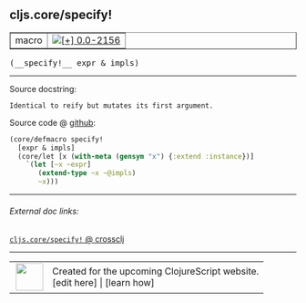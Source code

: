 ## cljs.core/specify!



 <table border="1">
<tr>
<td>macro</td>
<td><a href="https://github.com/cljsinfo/cljs-api-docs/tree/0.0-2156"><img valign="middle" alt="[+] 0.0-2156" title="Added in 0.0-2156" src="https://img.shields.io/badge/+-0.0--2156-lightgrey.svg"></a> </td>
</tr>
</table>


 <samp>
(__specify!__ expr & impls)<br>
</samp>

---





Source docstring:

```
Identical to reify but mutates its first argument.
```


Source code @ [github](https://github.com/clojure/clojurescript/blob/r1.7.58/src/main/clojure/cljs/core.cljc#L1245-L1251):

```clj
(core/defmacro specify!
  [expr & impls]
  (core/let [x (with-meta (gensym "x") {:extend :instance})]
    `(let [~x ~expr]
       (extend-type ~x ~@impls)
       ~x)))
```

<!--
Repo - tag - source tree - lines:

 <pre>
clojurescript @ r1.7.58
└── src
    └── main
        └── clojure
            └── cljs
                └── <ins>[core.cljc:1245-1251](https://github.com/clojure/clojurescript/blob/r1.7.58/src/main/clojure/cljs/core.cljc#L1245-L1251)</ins>
</pre>

-->

---



###### External doc links:

[`cljs.core/specify!` @ crossclj](http://crossclj.info/fun/cljs.core/specify%21.html)<br>

---

 <table>
<tr><td>
<img valign="middle" align="right" width="48px" src="http://i.imgur.com/Hi20huC.png">
</td><td>
Created for the upcoming ClojureScript website.<br>
[edit here] | [learn how]
</td></tr></table>

[edit here]:https://github.com/cljsinfo/cljs-api-docs/blob/master/cljsdoc/cljs.core_specifyBANG.cljsdoc
[learn how]:https://github.com/cljsinfo/cljs-api-docs/wiki/cljsdoc-files

<!--

This information was too distracting to show to readers, but I'll leave it
commented here since it is helpful to:

- pretty-print the data used to generate this document
- and show how to retrieve that data



The API data for this symbol:

```clj
{:ns "cljs.core",
 :name "specify!",
 :signature ["[expr & impls]"],
 :history [["+" "0.0-2156"]],
 :type "macro",
 :full-name-encode "cljs.core_specifyBANG",
 :source {:code "(core/defmacro specify!\n  [expr & impls]\n  (core/let [x (with-meta (gensym \"x\") {:extend :instance})]\n    `(let [~x ~expr]\n       (extend-type ~x ~@impls)\n       ~x)))",
          :title "Source code",
          :repo "clojurescript",
          :tag "r1.7.58",
          :filename "src/main/clojure/cljs/core.cljc",
          :lines [1245 1251]},
 :full-name "cljs.core/specify!",
 :docstring "Identical to reify but mutates its first argument."}

```

Retrieve the API data for this symbol:

```clj
;; from Clojure REPL
(require '[clojure.edn :as edn])
(-> (slurp "https://raw.githubusercontent.com/cljsinfo/cljs-api-docs/catalog/cljs-api.edn")
    (edn/read-string)
    (get-in [:symbols "cljs.core/specify!"]))
```

-->
